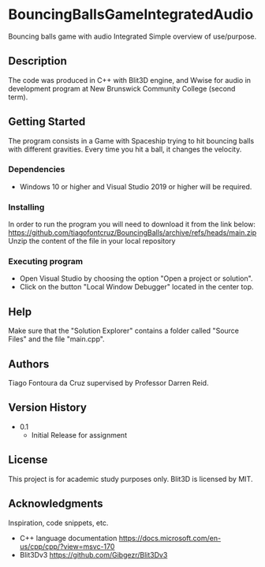 # BouncingBallsGameIntegratedAudio
Bouncing balls game with audio Integrated
Simple overview of use/purpose.

## Description

The code was produced in C++ with Blit3D engine, and Wwise for audio in development program at New Brunswick Community College (second term).

## Getting Started

The program consists in a Game with Spaceship trying to hit bouncing balls with different gravities. Every time you hit a ball, it changes the velocity.

### Dependencies

* Windows 10 or higher and Visual Studio 2019 or higher will be required.

### Installing

In order to run the program you will need to download it from the link below:
https://github.com/tiagofontcruz/BouncingBalls/archive/refs/heads/main.zip
Unzip the content of the file in your local repository 

### Executing program

* Open Visual Studio by choosing the option "Open a project or solution".
* Click on the button "Local Window Debugger" located in the center top.

## Help

Make sure that the "Solution Explorer" contains a folder called "Source Files" and the file "main.cpp".

## Authors

Tiago Fontoura da Cruz supervised by Professor Darren Reid.

## Version History

* 0.1
    * Initial Release for assignment

## License

This project is for academic study purposes only. Blit3D is licensed by MIT.

## Acknowledgments

Inspiration, code snippets, etc.
* C++ language documentation
https://docs.microsoft.com/en-us/cpp/cpp/?view=msvc-170
* Blit3Dv3
https://github.com/Gibgezr/Blit3Dv3
